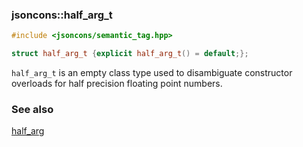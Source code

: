 ### jsoncons::half_arg_t 

```cpp
#include <jsoncons/semantic_tag.hpp>

struct half_arg_t {explicit half_arg_t() = default;};
```

`half_arg_t` is an empty class type used to disambiguate constructor overloads for half precision floating point numbers.

### See also

[half_arg](half_arg.md)
